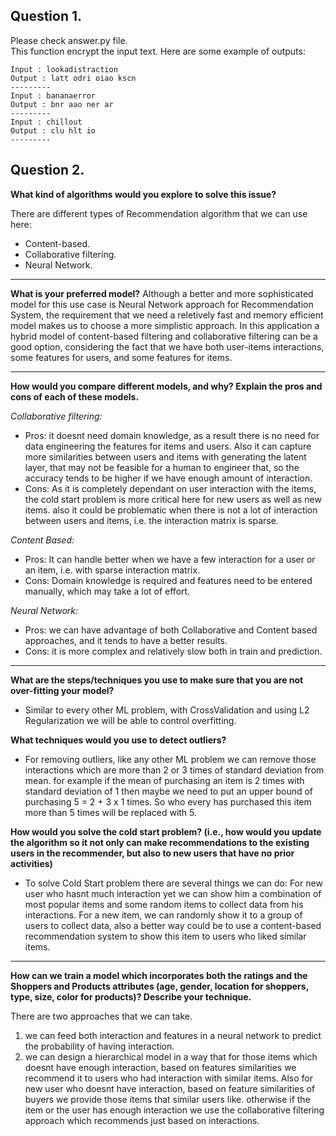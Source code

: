## Question 1.  
Please check answer.py file.  
This function encrypt the input text. Here are some example of outputs:

```
Input : lookadistraction
Output : latt odri oiao kscn
---------
Input : bananaerror
Output : bnr aao ner ar
---------
Input : chillout
Output : clu hlt io
---------
```

## Question 2.  
**What kind of algorithms would you explore to solve this issue?**

There are different types of Recommendation algorithm that we can use here:  
- Content-based.  
- Collaborative filtering.  
- Neural Network.    

---
**What is your preferred model?**
Although a better and more sophisticated model for this use case is Neural Network approach for Recommendation System, the requirement that we need a reletively fast and memory efficient model makes us to choose a more simplistic approach. In this application a hybrid model of content-based filtering and collaborative filtering can be a good option, considering the fact that we have both user-items interactions, some features for users, and some features for items.  

---
**How would you compare different models, and why? Explain the pros and cons of each of these models.**

  _Collaborative filtering:_   
  - Pros:   it doesnt need domain knowledge, as a result there is no need for data engineering the features for items and users. Also it can capture more similarities between users and items with generating the latent layer, that may not be feasible for a human to engineer that, so the accuracy tends to be higher if we have enough amount of interaction.   
  - Cons:   As it is completely dependant on user interaction with the items, the cold start problem is more critical here for new users as well as new items. also it could be problematic when there is not a lot of interaction between users and items, i.e. the interaction matrix is sparse.   
  
  _Content Based:_  
  - Pros:   It can handle better when we have a few interaction for a user or an item, i.e. with sparse interaction matrix.    
  - Cons:   Domain knowledge is required and features need to be entered manually, which may take a lot of effort.   
  
  _Neural Network:_  
  - Pros: we can have advantage of both Collaborative and Content based approaches, and it tends to have a better results.   
  - Cons: it is more complex and relatively slow both in train and prediction.
   
   
---
**What are the steps/techniques you use to make sure that you are not over-fitting your model?**
   - Similar to every other ML problem, with CrossValidation and using L2 Regularization we will be able to control overfitting.  
   
**What techniques would you use to detect outliers?**
   - For removing outliers, like any other ML problem we can remove those interactions which are more than 2 or 3 times of standard deviation from mean. for example if the mean of purchasing an item is 2 times with standard deviation of 1 then maybe we need to put an upper bound of purchasing 5 = 2 + 3 x 1  times. So who every has purchased this item more than 5 times will be replaced with 5.   
   
**How would you solve the cold start problem? (i.e., how would you update the algorithm so it not only can make recommendations to the existing users in the recommender, but also to new users that have no prior activities)**
   - To solve Cold Start problem there are several things we can do:  For new user who hasnt much interaction yet we can show him a combination of most popular items and some random items to collect data from his interactions. For a new item, we can randomly show it to a group of users to collect data, also a better way could be to use a content-based recommendation system to show this item to users who liked similar items.


---
**How can we train a model which incorporates both the ratings and the Shoppers and Products attributes (age, gender, location for shoppers, type, size, color for products)? Describe your technique.**

There are two approaches that we can take.
1. we can feed both interaction and features in a neural network to predict the probability of having interaction.
2. we can design a hierarchical model in a way that for those items which doesnt have enough interaction, based on features similarities we recommend it to users who had interaction with similar items. Also for new user who doesnt have interaction, based on feature similarities of buyers we provide those items that similar users like.
otherwise if the item or the user has enough interaction we use the collaborative filtering approach which recommends just based on interactions.
